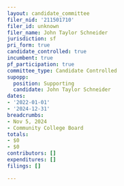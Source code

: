 ```yaml
---
layout: candidate_committee
filer_nid: '211501710'
filer_id: unknown
filer_name: John Taylor Schneider
jurisdiction: sf
pri_form: true
candidate_controlled: true
incumbent: true
pf_participation: true
committee_type: Candidate Controlled
supopp:
  position: Supporting
  candidate: John Taylor Schneider
dates:
- '2022-01-01'
- '2024-12-31'
breadcrumbs:
- Nov 5, 2024
- Community College Board
totals:
- $0
- $0
contributors: []
expenditures: []
filings: []

---
```

